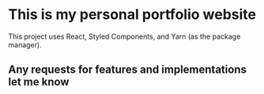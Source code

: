 # This is my personal portfolio website

This project uses React, Styled Components, and Yarn (as the package manager).

## Any requests for features and implementations let me know

